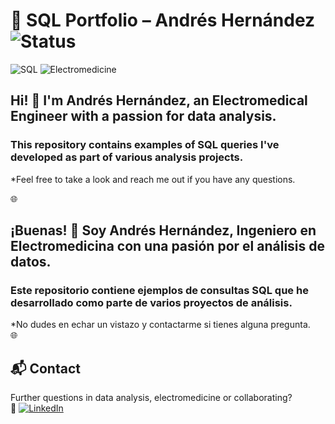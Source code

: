# 🧠 SQL Portfolio – Andrés Hernández ![Status](https://img.shields.io/badge/Status-Completed-success?style=for-the-badge)
![SQL](https://img.shields.io/badge/SQL-Advanced-blue?style=for-the-badge&logo=postgresql)
![Electromedicine](https://img.shields.io/badge/Electromedicine-Engineer-green?style=for-the-badge)


## Hi! 👋 I'm **Andrés Hernández**, an Electromedical Engineer with a passion for data analysis.
### This repository contains examples of SQL queries I've developed as part of various analysis projects.

*Feel free to take a look and reach me out if you have any questions.
 
🌐
## ¡Buenas! 👋 Soy **Andrés Hernández**, Ingeniero en Electromedicina con una pasión por el análisis de datos.  
### Este repositorio contiene ejemplos de consultas SQL que he desarrollado como parte de varios proyectos de análisis.

*No dudes en echar un vistazo y contactarme si tienes alguna pregunta.<br>
🌐
## 📬 Contact
Further questions in data analysis, electromedicine or collaborating? <br>
🔗 [![LinkedIn](https://img.shields.io/badge/LinkedIn-Andrés%20Hernández-blue?style=for-the-badge&logo=linkedin)](https://www.linkedin.com/in/andreshernandezm/)
